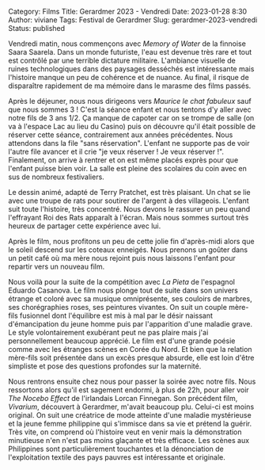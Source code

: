 Category: Films
Title: Gerardmer 2023 - Vendredi
Date: 2023-01-28 8:30
Author: viviane
Tags: Festival de Gerardmer
Slug: gerardmer-2023-vendredi
Status: published

Vendredi matin, nous commençons avec *Memory of Water* de la finnoise Saara Saarela. Dans un monde futuriste, l'eau est devenue très rare et tout est contrôlé par une terrible dictature militaire. L'ambiance visuelle de ruines technologiques dans des paysages desséchés est intéressante mais l'histoire manque un peu de cohérence et de nuance. Au final, il risque de disparaître rapidement de ma mémoire dans le marasme des films passés.

Après le déjeuner, nous nous dirigeons vers *Maurice le chat fabuleux* sauf que nous sommes 3 ! C'est la séance enfant et nous tentons d'y aller avec notre fils de 3 ans 1/2. Ça manque de capoter car on se trompe de salle (on va à l'espace Lac au lieu du Casino) puis on découvre qu'il était possible de réserver cette séance, contrairement aux années précédentes. Nous attendons dans la file "sans réservation". L'enfant ne supporte pas de voir l'autre file avancer et il crie "je veux réserver ! Je veux réserver !". Finalement, on arrive à rentrer et on est même placés exprès pour que l'enfant puisse bien voir. La salle est pleine des scolaires du coin avec en sus de nombreux festivaliers.

Le dessin animé, adapté de Terry Pratchet, est très plaisant. Un chat se lie avec une troupe de rats pour soutirer de l'argent à des villageois. L'enfant suit toute l'histoire, très concentré. Nous devons le rassurer un peu quand l'effrayant Roi des Rats apparaît à l'écran. Mais nous sommes surtout très heureux de partager cette expérience avec lui.

Après le film, nous profitons un peu de cette jolie fin d'après-midi alors que le soleil descend sur les coteaux enneigés. Nous prenons un goûter dans un petit café où ma mère nous rejoint puis nous laissons l'enfant pour repartir vers un nouveau film.

Nous voilà pour la suite de la compétition avec *La Pieta* de l'espagnol Eduardo Casanova. Le film nous plonge tout de suite dans son univers étrange et coloré avec sa musique omniprésente, ses couloirs de marbres, ses chorégraphies roses, ses peintures vivantes. On suit un couple mère-fils fusionnel dont l'équilibre est mis à mal par le désir naissant d'émancipation du jeune homme puis par l'apparition d'une maladie grave. Le style volontairement exubérant peut ne pas plaire mais j'ai personnellement beaucoup apprécié. Le film est d'une grande poésie comme avec les étranges scènes en Corée du Nord. Et bien que la relation mère-fils soit présentée dans un excès presque absurde, elle est loin d'être simpliste et pose des questions profondes sur la maternité.

Nous rentrons ensuite chez nous pour passer la soirée avec notre fils. Nous ressortons alors qu'il est sagement endormi, à plus de 22h, pour aller voir *The Nocebo Effect* de l'irlandais Lorcan Finnegan. Son précédent film, *Vivarium*, découvert à Gerardmer, m'avait beaucoup plu. Celui-ci est moins original. On suit une créatrice de mode atteinte d'une maladie mystérieuse et la jeune femme philippine qui s'immisce dans sa vie et prétend la guérir. Très vite, on comprend où l'histoire veut en venir mais la démonstration minutieuse n'en n'est pas moins glaçante et très efficace. Les scènes aux Philippines sont particulièrement touchantes et la dénonciation de l'exploitation textile des pays pauvres est intéressante et originale.
